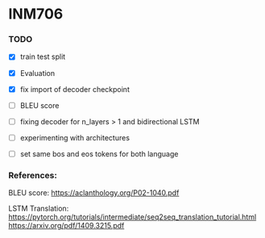 # INM706

### TODO
- [x] train test split
- [x] Evaluation 
- [x] fix import of decoder checkpoint
- [ ] BLEU score
- [ ] fixing decoder for n_layers > 1 and bidirectional LSTM
- [ ] experimenting with architectures
- [ ] set same bos and eos tokens for both language


### References:
BLEU score:
https://aclanthology.org/P02-1040.pdf

LSTM Translation: \
https://pytorch.org/tutorials/intermediate/seq2seq_translation_tutorial.html \
https://arxiv.org/pdf/1409.3215.pdf
